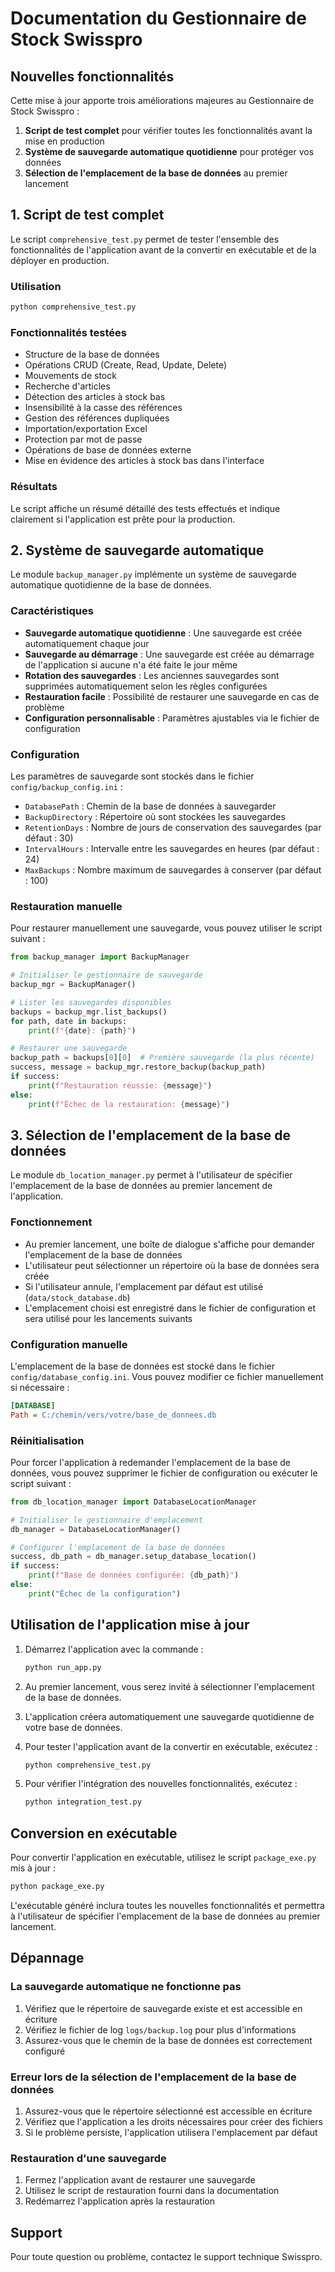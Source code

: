 # Documentation du Gestionnaire de Stock Swisspro

## Nouvelles fonctionnalités

Cette mise à jour apporte trois améliorations majeures au Gestionnaire de Stock Swisspro :

1. **Script de test complet** pour vérifier toutes les fonctionnalités avant la mise en production
2. **Système de sauvegarde automatique quotidienne** pour protéger vos données
3. **Sélection de l'emplacement de la base de données** au premier lancement

## 1. Script de test complet

Le script `comprehensive_test.py` permet de tester l'ensemble des fonctionnalités de l'application avant de la convertir en exécutable et de la déployer en production.

### Utilisation

```bash
python comprehensive_test.py
```

### Fonctionnalités testées

- Structure de la base de données
- Opérations CRUD (Create, Read, Update, Delete)
- Mouvements de stock
- Recherche d'articles
- Détection des articles à stock bas
- Insensibilité à la casse des références
- Gestion des références dupliquées
- Importation/exportation Excel
- Protection par mot de passe
- Opérations de base de données externe
- Mise en évidence des articles à stock bas dans l'interface

### Résultats

Le script affiche un résumé détaillé des tests effectués et indique clairement si l'application est prête pour la production.

## 2. Système de sauvegarde automatique

Le module `backup_manager.py` implémente un système de sauvegarde automatique quotidienne de la base de données.

### Caractéristiques

- **Sauvegarde automatique quotidienne** : Une sauvegarde est créée automatiquement chaque jour
- **Sauvegarde au démarrage** : Une sauvegarde est créée au démarrage de l'application si aucune n'a été faite le jour même
- **Rotation des sauvegardes** : Les anciennes sauvegardes sont supprimées automatiquement selon les règles configurées
- **Restauration facile** : Possibilité de restaurer une sauvegarde en cas de problème
- **Configuration personnalisable** : Paramètres ajustables via le fichier de configuration

### Configuration

Les paramètres de sauvegarde sont stockés dans le fichier `config/backup_config.ini` :

- `DatabasePath` : Chemin de la base de données à sauvegarder
- `BackupDirectory` : Répertoire où sont stockées les sauvegardes
- `RetentionDays` : Nombre de jours de conservation des sauvegardes (par défaut : 30)
- `IntervalHours` : Intervalle entre les sauvegardes en heures (par défaut : 24)
- `MaxBackups` : Nombre maximum de sauvegardes à conserver (par défaut : 100)

### Restauration manuelle

Pour restaurer manuellement une sauvegarde, vous pouvez utiliser le script suivant :

```python
from backup_manager import BackupManager

# Initialiser le gestionnaire de sauvegarde
backup_mgr = BackupManager()

# Lister les sauvegardes disponibles
backups = backup_mgr.list_backups()
for path, date in backups:
    print(f"{date}: {path}")

# Restaurer une sauvegarde
backup_path = backups[0][0]  # Première sauvegarde (la plus récente)
success, message = backup_mgr.restore_backup(backup_path)
if success:
    print(f"Restauration réussie: {message}")
else:
    print(f"Échec de la restauration: {message}")
```

## 3. Sélection de l'emplacement de la base de données

Le module `db_location_manager.py` permet à l'utilisateur de spécifier l'emplacement de la base de données au premier lancement de l'application.

### Fonctionnement

- Au premier lancement, une boîte de dialogue s'affiche pour demander l'emplacement de la base de données
- L'utilisateur peut sélectionner un répertoire où la base de données sera créée
- Si l'utilisateur annule, l'emplacement par défaut est utilisé (`data/stock_database.db`)
- L'emplacement choisi est enregistré dans le fichier de configuration et sera utilisé pour les lancements suivants

### Configuration manuelle

L'emplacement de la base de données est stocké dans le fichier `config/database_config.ini`. Vous pouvez modifier ce fichier manuellement si nécessaire :

```ini
[DATABASE]
Path = C:/chemin/vers/votre/base_de_donnees.db
```

### Réinitialisation

Pour forcer l'application à redemander l'emplacement de la base de données, vous pouvez supprimer le fichier de configuration ou exécuter le script suivant :

```python
from db_location_manager import DatabaseLocationManager

# Initialiser le gestionnaire d'emplacement
db_manager = DatabaseLocationManager()

# Configurer l'emplacement de la base de données
success, db_path = db_manager.setup_database_location()
if success:
    print(f"Base de données configurée: {db_path}")
else:
    print("Échec de la configuration")
```

## Utilisation de l'application mise à jour

1. Démarrez l'application avec la commande :
   ```bash
   python run_app.py
   ```

2. Au premier lancement, vous serez invité à sélectionner l'emplacement de la base de données.

3. L'application créera automatiquement une sauvegarde quotidienne de votre base de données.

4. Pour tester l'application avant de la convertir en exécutable, exécutez :
   ```bash
   python comprehensive_test.py
   ```

5. Pour vérifier l'intégration des nouvelles fonctionnalités, exécutez :
   ```bash
   python integration_test.py
   ```

## Conversion en exécutable

Pour convertir l'application en exécutable, utilisez le script `package_exe.py` mis à jour :

```bash
python package_exe.py
```

L'exécutable généré inclura toutes les nouvelles fonctionnalités et permettra à l'utilisateur de spécifier l'emplacement de la base de données au premier lancement.

## Dépannage

### La sauvegarde automatique ne fonctionne pas

1. Vérifiez que le répertoire de sauvegarde existe et est accessible en écriture
2. Vérifiez le fichier de log `logs/backup.log` pour plus d'informations
3. Assurez-vous que le chemin de la base de données est correctement configuré

### Erreur lors de la sélection de l'emplacement de la base de données

1. Assurez-vous que le répertoire sélectionné est accessible en écriture
2. Vérifiez que l'application a les droits nécessaires pour créer des fichiers
3. Si le problème persiste, l'application utilisera l'emplacement par défaut

### Restauration d'une sauvegarde

1. Fermez l'application avant de restaurer une sauvegarde
2. Utilisez le script de restauration fourni dans la documentation
3. Redémarrez l'application après la restauration

## Support

Pour toute question ou problème, contactez le support technique Swisspro.
